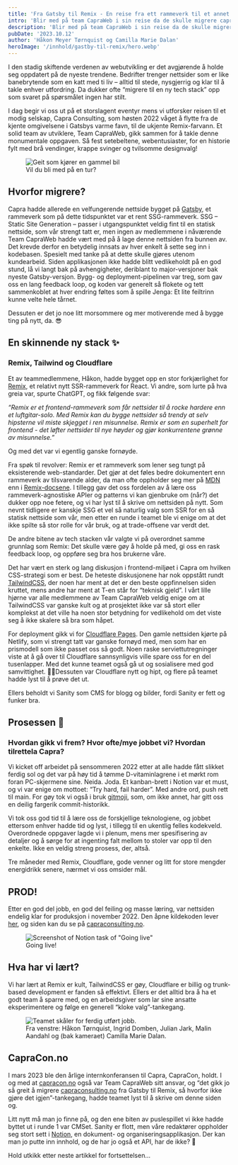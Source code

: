 ```yaml
---
title: 'Fra Gatsby til Remix - En reise fra ett rammeverk til et annet'
intro: 'Blir med på team CapraWeb i sin reise da de skulle migrere capraconsulting.no fra Gatsby til Remix.'
description: 'Blir med på team CapraWeb i sin reise da de skulle migrere capraconsulting.no fra Gatsby til Remix.'
pubDate: '2023.10.12'
author: 'Håkon Meyer Tørnquist og Camilla Marie Dalan'
heroImage: '/innhold/gastby-til-remix/hero.webp'
---
```


I den stadig skiftende verdenen av webutvikling er det avgjørende å holde seg oppdatert på de nyeste trendene. Bedrifter trenger nettsider som er like banebrytende som en katt med ti liv – alltid til stede, nysgjerrig og klar til å takle enhver utfordring. Da dukker ofte “migrere til en ny tech stack” opp som svaret på spørsmålet ingen har stilt.

I dag begir vi oss ut på et storslagent eventyr mens vi utforsker reisen til et modig selskap, Capra Consulting, som høsten 2022 våget å flytte fra de kjente omgivelsene i Gatsbys varme favn, til de ukjente Remix-farvann. Et solid team av utviklere, Team CapraWeb, gikk sammen for å takle denne monumentale oppgaven. Så fest setebeltene, webentusiaster, for en historie fylt med brå vendinger, krappe svinger og tvilsomme designvalg!

<figure>
  <img alt="Geit som kjører en gammel bil" src="/innhold/gastby-til-remix/geit.webp">
  <figcaption>Vil du bli med på en tur?</figcaption>
</figure>

## Hvorfor migrere?

Capra hadde allerede en velfungerende nettside bygget på [Gatsby](https://www.gatsbyjs.com/), et rammeverk som på dette tidspunktet var et rent SSG-rammeverk. SSG – Static Site Generation – passer i utgangspunktet veldig fint til en statisk nettside, som vår strengt tatt er, men ingen av medlemmene i nåværende Team CapraWeb hadde vært med på å lage denne nettsiden fra bunnen av. Det krevde derfor en betydelig innsats av hver enkelt å sette seg inn i kodebasen. Spesielt med tanke på at dette skulle gjøres utenom kundearbeid. Siden applikasjonen ikke hadde blitt vedlikeholdt på en god stund, lå vi langt bak på avhengigheter, deriblant to major-versjoner bak nyeste Gatsby-versjon. Bygg- og deployment-pipelinen var treg, som gav oss en lang feedback loop, og koden var generelt så flokete og tett sammenkoblet at hver endring føltes som å spille Jenga: Et lite feiltrinn kunne velte hele tårnet.

Dessuten er det jo noe litt morsommere og mer motiverende med å bygge ting på nytt, da. 😎

## En skinnende ny stack ✨

### Remix, Tailwind og Cloudflare

Et av teammedlemmene, Håkon, hadde bygget opp en stor forkjærlighet for [Remix](https://remix.run/), et relativt nytt SSR-rammeverk for React. Vi andre, som lurte på hva greia var, spurte ChatGPT, og fikk følgende svar:

*“Remix er et frontend-rammeverk som får nettsider til å rocke hardere enn et luftgitar-solo. Med Remix kan du bygge nettsider så trendy at selv hipsterne vil miste skjegget i ren misunnelse. Remix er som en superhelt for frontend - det løfter nettsider til nye høyder og gjør konkurrentene grønne av misunnelse.”*

Og med det var vi egentlig ganske fornøyde.

Fra spøk til revolver: Remix er et rammeverk som lener seg tungt på eksisterende web-standarder. Det gjør at det føles bedre dokumentert enn rammeverk av tilsvarende alder, da man ofte oppholder seg mer på [MDN](https://developer.mozilla.org/en-US/) enn i [Remix-docsene](https://remix.run/docs/en/main). I tillegg gav det oss fordelen av å lære oss rammeverk-agnostiske APIer og patterns vi kan gjenbruke om (når?) det dukker opp noe fetere, og vi har lyst til å skrive om nettsiden på nytt. Som nevnt tidligere er kanskje SSG et vel så naturlig valg som SSR for en så statisk nettside som vår, men etter en runde i teamet ble vi enige om at det ikke spilte så stor rolle for vår bruk, og at trade-offsene var verdt det.

De andre bitene av tech stacken vår valgte vi på overordnet samme grunnlag som Remix: Det skulle være gøy å holde på med, gi oss en rask feedback loop, og oppføre seg bra hos brukerne våre.

Det har vært en sterk og lang diskusjon i frontend-miljøet i Capra om hvilken CSS-strategi som er best. De heteste diskusjonene har nok oppstått rundt [TailwindCSS](https://tailwindcss.com/), der noen har ment at det er den beste oppfinnelsen siden kruttet, mens andre har ment at T-en står for “teknisk gjeld”. I vårt lille hjørne var alle medlemmene av Team CapraWeb veldig enige om at TailwindCSS var ganske kult og at prosjektet ikke var så stort eller komplekst at det ville ha noen stor betydning for vedlikehold om det viste seg å ikke skalere så bra som håpet.

For deployment gikk vi for [Cloudflare Pages](https://pages.cloudflare.com/). Den gamle nettsiden kjørte på Netlify, som vi strengt tatt var ganske fornøyd med, men som har en prismodell som ikke passet oss så godt. Noen raske serviettutregninger viste at å gå over til Cloudflare sannsynligvis ville spare oss for en del tusenlapper. Med det kunne teamet også gå ut og sosialisere med god samvittighet. 💁‍♀️Dessuten var Cloudflare nytt og hipt, og flere på teamet hadde lyst til å prøve det ut.

Ellers beholdt vi Sanity som CMS for blogg og bilder, fordi Sanity er fett og funker bra.

## Prosessen 🔁

### Hvordan gikk vi frem? Hvor ofte/mye jobbet vi? Hvordan tilrettela Capra?

Vi kicket off arbeidet på sensommeren 2022 etter at alle hadde fått slikket ferdig sol og det var på høy tid å tømme D-vitaminlagrene i et mørkt rom foran PC-skjermene sine. Neida. Joda. Et kanban-brett i Notion var et must, og vi var enige om mottoet: “Try hard, fail harder”. Med andre ord, push rett til main. For gøy tok vi også i bruk [gitmoji](https://gitmoji.dev/), som, om ikke annet, har gitt oss en deilig fargerik commit-historikk.

Vi tok oss god tid til å lære oss de forskjellige teknologiene, og jobbet ettersom enhver hadde tid og lyst, i tillegg til en ukentlig felles kodekveld. Overordnede oppgaver lagde vi i plenum, mens mer spesifisering av detaljer og å sørge for at ingenting falt mellom to stoler var opp til den enkelte. Ikke en veldig streng prosess, der, altså.

Tre måneder med Remix, Cloudflare, gode venner og litt for store mengder energidrikk senere, nærmet vi oss omsider mål.

## PROD!

Etter en god del jobb, en god del feiling og masse læring, var nettsiden endelig klar for produksjon i november 2022. Den åpne kildekoden lever [her](https://github.com/capraconsulting/nettsiden), og siden kan du se på [capraconsulting.no](https://capraconsulting.no/?_ga=2.79165012.1970766327.1707512947-1479161094.1707512947).

<figure>
  <img alt="Screenshot of Notion task of &quot;Going live&quot;" src="/innhold/gastby-til-remix/live.webp">
  <figcaption>Going live!</figcaption>
</figure>

## Hva har vi lært?

Vi har lært at Remix er kult, TailwindCSS er gøy, Cloudflare er billig og trunk-based development er fanden så effektivt. Ellers er det alltid bra å ha et godt team å sparre med, og en arbeidsgiver som lar sine ansatte eksperimentere og følge en generell “kloke valg”-tankegang.

<figure>
  <img alt="Teamet skåler for ferdig utført jobb." src="/innhold/gastby-til-remix/team.webp">
  <figcaption>
    Fra venstre: Håkon Tørnquist, Ingrid Domben, Julian Jark, Malin Aandahl og (bak kameraet) Camilla Marie Dalan.
  </figcaption>
</figure>

## CapraCon.no

I mars 2023 ble den årlige internkonferansen til Capra, CapraCon, holdt. I og med at [capracon.no](https://capracon.no/) også var Team CapraWeb sitt ansvar, og “det gikk jo så greit å migrere [capraconsulting.no](https://capraconsulting.no/?_ga=2.117780937.1970766327.1707512947-1479161094.1707512947) fra Gatsby til Remix, så hvorfor ikke gjøre det igjen”-tankegang, hadde teamet lyst til å skrive om denne siden og.

Litt nytt må man jo finne på, og den ene biten av puslespillet vi ikke hadde byttet ut i runde 1 var CMSet. Sanity er flott, men våre redaktører oppholder seg stort sett i [Notion](https://www.notion.so/), en dokument- og organiseringsapplikasjon. Der kan man jo putte inn innhold, og de har jo også et API, har de ikke? 🤔

Hold utkikk etter neste artikkel for fortsettelsen…